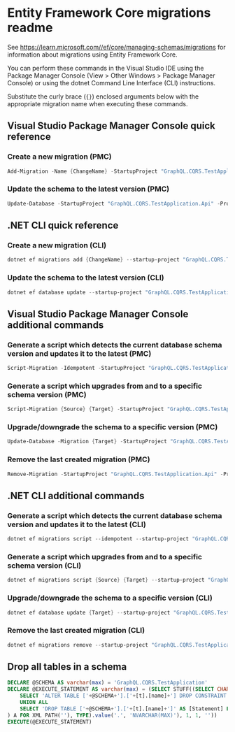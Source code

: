 # Entity Framework Core migrations readme

See <https://learn.microsoft.com//ef/core/managing-schemas/migrations> for information about migrations using Entity Framework Core.

You can perform these commands in the Visual Studio IDE using the Package Manager Console (View > Other Windows > Package Manager Console) or using the dotnet Command Line Interface (CLI) instructions.

Substitute the curly brace (`{}`) enclosed arguments below with the appropriate migration name when executing these commands.

## Visual Studio Package Manager Console quick reference

### Create a new migration (PMC)

```powershell
Add-Migration -Name {ChangeName} -StartupProject "GraphQL.CQRS.TestApplication.Api" -Project "GraphQL.CQRS.TestApplication.Infrastructure"
```

### Update the schema to the latest version (PMC)

```powershell
Update-Database -StartupProject "GraphQL.CQRS.TestApplication.Api" -Project "GraphQL.CQRS.TestApplication.Infrastructure"
```

## .NET CLI quick reference

### Create a new migration (CLI)

```powershell
dotnet ef migrations add {ChangeName} --startup-project "GraphQL.CQRS.TestApplication.Api" --project "GraphQL.CQRS.TestApplication.Infrastructure"
```

### Update the schema to the latest version (CLI)

```powershell
dotnet ef database update --startup-project "GraphQL.CQRS.TestApplication.Api" --project "GraphQL.CQRS.TestApplication.Infrastructure"
```

## Visual Studio Package Manager Console additional commands

### Generate a script which detects the current database schema version and updates it to the latest (PMC)

```powershell
Script-Migration -Idempotent -StartupProject "GraphQL.CQRS.TestApplication.Api" -Project "GraphQL.CQRS.TestApplication.Infrastructure"
```

### Generate a script which upgrades from and to a specific schema version (PMC)

```powershell
Script-Migration {Source} {Target} -StartupProject "GraphQL.CQRS.TestApplication.Api" -Project "GraphQL.CQRS.TestApplication.Infrastructure"
```

### Upgrade/downgrade the schema to a specific version (PMC)

```powershell
Update-Database -Migration {Target} -StartupProject "GraphQL.CQRS.TestApplication.Api" -Project "GraphQL.CQRS.TestApplication.Infrastructure"
```

### Remove the last created migration (PMC)

```powershell
Remove-Migration -StartupProject "GraphQL.CQRS.TestApplication.Api" -Project "GraphQL.CQRS.TestApplication.Infrastructure"
```

## .NET CLI additional commands

### Generate a script which detects the current database schema version and updates it to the latest (CLI)

```powershell
dotnet ef migrations script --idempotent --startup-project "GraphQL.CQRS.TestApplication.Api" --project "GraphQL.CQRS.TestApplication.Infrastructure"
```

### Generate a script which upgrades from and to a specific schema version (CLI)

```powershell
dotnet ef migrations script {Source} {Target} --startup-project "GraphQL.CQRS.TestApplication.Api" --project "GraphQL.CQRS.TestApplication.Infrastructure"
```

### Upgrade/downgrade the schema to a specific version (CLI)

```powershell
dotnet ef database update {Target} --startup-project "GraphQL.CQRS.TestApplication.Api" --project "GraphQL.CQRS.TestApplication.Infrastructure"
```

### Remove the last created migration (CLI)

```powershell
dotnet ef migrations remove --startup-project "GraphQL.CQRS.TestApplication.Api" --project "GraphQL.CQRS.TestApplication.Infrastructure"
```

## Drop all tables in a schema

```sql
DECLARE @SCHEMA AS varchar(max) = 'GraphQL.CQRS.TestApplication'
DECLARE @EXECUTE_STATEMENT AS varchar(max) = (SELECT STUFF((SELECT CHAR(13) + CHAR(10) + [Statement] FROM (
    SELECT 'ALTER TABLE ['+@SCHEMA+'].['+[t].[name]+'] DROP CONSTRAINT ['+[fk].[name]+']' AS [Statement] FROM [sys].[foreign_keys] AS [fk] INNER JOIN [sys].[tables] AS [t] ON [t].[object_id] = [fk].[parent_object_id] INNER JOIN [sys].[schemas] AS [s] ON [s].[schema_id] = [t].[schema_id] WHERE [s].[name] = @SCHEMA
    UNION ALL
    SELECT 'DROP TABLE ['+@SCHEMA+'].['+[t].[name]+']' AS [Statement] FROM [sys].[tables] AS [t] INNER JOIN [sys].[schemas] AS [s] ON [s].[schema_id] = [t].[schema_id] WHERE [s].[name] = @SCHEMA
) A FOR XML PATH(''), TYPE).value('.', 'NVARCHAR(MAX)'), 1, 1, ''))
EXECUTE(@EXECUTE_STATEMENT)
```
